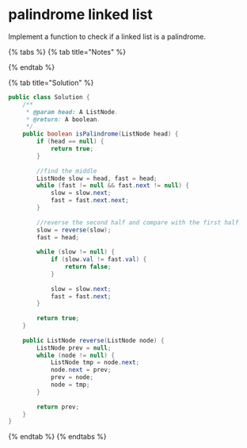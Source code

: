 # palindrome linked list

Implement a function to check if a linked list is a palindrome.

{% tabs %}
{% tab title="Notes" %}

{% endtab %}

{% tab title="Solution" %}
```java
public class Solution {
    /**
     * @param head: A ListNode.
     * @return: A boolean.
     */
    public boolean isPalindrome(ListNode head) {
        if (head == null) {
            return true;
        }
        
        //find the middle
        ListNode slow = head, fast = head;
        while (fast != null && fast.next != null) {
            slow = slow.next;
            fast = fast.next.next;
        }
        
        //reverse the second half and compare with the first half
        slow = reverse(slow);
        fast = head;
        
        while (slow != null) {
            if (slow.val != fast.val) {
                return false;
            }
            
            slow = slow.next;
            fast = fast.next;
        }
        
        return true;
    }
    
    public ListNode reverse(ListNode node) {
        ListNode prev = null;
        while (node != null) {
            ListNode tmp = node.next;
            node.next = prev;
            prev = node;
            node = tmp;
        }
        
        return prev;
    }
}
```
{% endtab %}
{% endtabs %}

